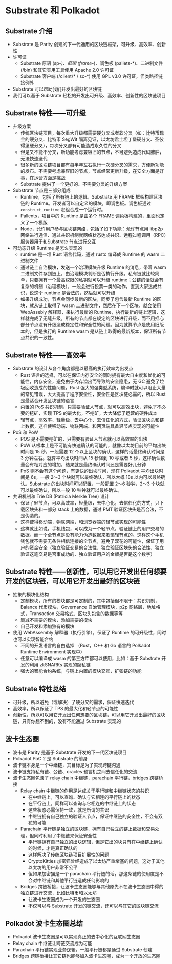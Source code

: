 # Substrate 和 Polkadot
## Substrate 介绍
* Substrate 是 Parity 创建的下一代通用的区块链框架，可升级、高效率、创新性
* 许可证
  * Substrate 原语 (sp-*)、框架 (frame-*)、调色板 (pallets-*)、二进制文件 (/bin) 和其它实用工具使用 Apache 2.0 许可证
  * Substrate 客户端 (/client/* / sc-*) 使用 GPL v3.0 许可证，但类路径链接例外
* Substrate 可以帮助我们开发出最好的区块链
* 我们可以基于 Substrate 轻松的开发出可升级、高效率、创新性的区块链项目

## Substrate 特性——可升级
* 升级方案
  * 传统区块链项目，每次重大升级都需要硬分叉或者软分叉（如：比特币现金的硬分叉、比特币 SegWit 隔离见证，以太坊君士坦丁堡硬分叉、圣彼得堡硬分叉），每次分叉都有可能造成永久性的分叉
  * 但是又不能不分叉，新功能考虑兼容旧的节点，不可避免造成代码臃肿，无法快速迭代
  * 很多新的区块链项目都有每半年左右执行一次硬分叉的需求，方便新功能的发布。不需要考虑兼容旧的节点，节点经常更新升级，在安全方面是好事，在运营方面是挑战
  * Substrate 提供了一个更好的、不需要分叉的升级方案
* Substrate 节点是三部分组成
  * Runtime，包括了所有链上的逻辑。Substrate 用 FRAME 框架构建区块链的 Runtime。开发者可以自定义的模块，即调色板。调色板通过 `construct_runtime` 宏组合成一个运行时。
  * Pallents，项目中的 Runtime 是由多个 FRAME 调色板构建的，里面也定义了一个模版
  * Node，允许用户参与区块链网络，包括了如下功能：允许节点用 libp2p 网络进行通信、通过共识机制就网络状态达成共识、远程过程调用（RPC）服务器用于和Substrate 节点进行交互
* 可动态升级 Runtime 是怎么实现的
  * runtime 是一堆 Rust 语言代码，通过 rustc 编译成 Runtime 的 wasm 二进制文件
  * 通过链上自治模块，发送一个治理模块升级 Runtime 的消息，带着 wasm 二进制文件存到链上，由治理模块判断是否执行升级。私有链就比较简单，只要拥有一个最高权限的私钥就可以升级 runtime；公链的话就会有复杂的机制（治理模块），一般会进行投票一类的动作，直到大家达成共识，说这个 runtime 是合法的，然后就可以升级 
  * 如果升级成功，节点会同步最新的区块，同步了包含最新 Runtime 的区块，就从链上取得了 wasm 二进制文件，然后在下一个区块，就会使用 WebAssebly 解释器，来执行最新的 Runtime，执行最新的链上逻辑，这样就完成了无缝升级，所有的节点都在规定的区块进行升级，而不用担心部分节点没有升级造成稳定性和安全性的问题。因为就算节点是使用旧版本的，但是执行的 Runtime wasm 是从链上取得的最新版本，保证所有节点共识的一致性。

## Substrate 特性——高效率
* Substrate 的设计从各个角度都是以最高的执行效率为出发点
  * Rust 语言的选择，可以在保证内存安全的同时拥有最大自由度和优化的可能性，内存安全，避免由于内存溢出而导致的安全隐患，无 GC 避免了垃圾回收造成的性能问题，Rust 强大的强类型系统，编译时就可以阻止大量的常见错误，大大提高了程序安全性，安全性是区块链必需的，所以 Rust 是最适合开发区块链的语言
  * 内置的 PoS 共识机制，只需要验证人节点，就可以高效出块，避免了不必要的挖矿，实现 TPS 的最大化，不挖矿，大大降低了运营的硬件成本
  * 轻节点，高效率、轻量级、去中心化、去信任化的方式，验证区块头和链上数据，这样使移动端、物联网端、和网页端具备轻节点实现的可能性
* PoS 和 PoW
  * POS 是不需要挖矿的，只需要有验证人节点就可以高效率的出块
  * PoW 从根本上是不可能有快速确认的可能的，就像以太坊目前的平均出块时间是 15 秒，一般需要 12 个以上区块的确认，这样的话最终确认时间是 3 分钟左右。就算平均出块时间从 15 秒降到 10 秒或者 5 秒，这样确认数量会有相对应的增加，结果就是最终确认时间还是需要好几分钟
  * PoS 则不会有这个问题，有更快的出块时间，现在 Polkadot 平均出块时间是 6s，一般 2～3 个块就可以最终确认，所以大概 18s 以内可以最终确认。Substrate 的出块时间可以配置，一般配置 2～6 秒钟，2～3 个块就可以最终确认，所以一般 10 秒钟就可以最终确认。
* 共识机制和 Trie DB (Patricia Merkle Tree) 设计
  * 保证了轻节点，可以高效率，轻量级，去中心化，去信任化的方式，只下载区块头和一部分 stack 上的数据，通过 PMT 验证区块头是否合法，不是伪造的。
  * 这样使得移动端，物联网端，和浏览器端的轻节点实现的可能性
  * 这样就比如说，手机钱包，可以成为一个轻节点，验证链上的用户交易的数据。而一个全节点是没有能力伪造数据来欺骗轻节点的。这样这个手机钱包就不需要无条件相信连接的全节点，避免了双花的可能性，保证了用户的资金安全（独立验证交易的合法性、独立验证区块头的合法性、独立验证这笔交易是否事成功的、独立验证用户的金额是否是这个数字）

## Substrate 特性——创新性，可以用它开发出任何想要开发的区块链，可以用它开发出最好的区块链
* 抽象的模块化结构
  * 定制模块，所有的模块都是可定制的，其中包括但不限于：共识机制，Balance 代币模块，Governance 自治管理模块，p2p 网络层，地址格式，Transaction 交易格式、区块头包含的数据等等
  * 删减不需要的模块，添加需要的模块
  * 自己开发和添加独有的模块
* 使用 WebAssembly 解释器（执行引擎），保证了 Runtime 的可升级性，同时也可以实现智能合约
  * 不同的开发语言的自由选择 （Rust，C++ 和 Go 语言的 Polkadot Runtime Environment 实现中）
  * 任意可以编译成 wasm 的第三方库都可以使用，比如：基于 Substrate 开发的利用 zkSNARKs 实现的隐私链
  * 强大的智能合约系统，与链上内置的模块交互，扩张链的功能

## Substrate 特性总结
* 可升级，所以避免（或解决）了硬分叉的需求，保证快速迭代
* 高效率，所以保证了 TPS 的最大化和轻节点的可能性
* 创新性，所以可以用它开发出任何想要的区块链，可以用它开发出最好的区块链，只有你想不到的，没有不能通过 Substrate 实现的

## 波卡生态圈
* 波卡是 Parity 是基于 Substrate 开发的下一代区块链项目
* Polkadot PoC 2 是 Substrate 的前身
* 波卡链本身是一个中继链，其目标是为了实现跨链沟通
* 波卡链支持私有链、公链、oracles 预言机之间去信任化的交流
* 波卡生态圈包含了 relay chain 中继链，parachain 平行链，bridges 跨链桥接
  * Relay chain 中继链的作用是达成关于平行链和中继链状态的共识
    * 在中继链上，可以查询、确认与它相连的平行链上的状态
    * 在平行链上，同样可以查询与它相连的中继链上的状态
    * 这些状态必需保持一致，就是所谓的共识
    * 中继链拥有自己独立的验证人节点，保证中继链的安全性，不会有双花的可能
  * Parachain 平行链是独立的区块链，拥有自己独立的链上数据和交易处理，但同时利用了中继链来保证安全性
    * 平行链拥有自己独立的出块逻辑，但是它出的块只有在中继链上确认的时候，才是真正确认的
    * 这样解决了传统区块链项目扩展性的问题
    * CryptoKitties 加密猫曾经造成了以太坊严重堵塞的问题，这对于其他以太坊的用户非常不公平
    * 但如果加密猫是一个 parachain 平行链的话，那这条链的使用度是不会对中继链和其他平行链造成任何影响的
  * Bridges 跨链桥接，让波卡生态圈能够与其他原先不在波卡生态圈中得的独立链进行交流，比如比特币和以太坊
    * 让波卡生态圈成为一个开发的生态圈
    * 不仅可以与 Substrate 开发的链交流，还可以与其它的区块链交流

## Polkadot 波卡生态圈总结
* Polkadot 波卡生态圈是可以实现真正的去中心化的互联网生态圈
* Relay chain 中继链让跨链交流成为可能
* Parachain 平行链实现业务逻辑，一般平行链都是通过 Substrate 创建
* Bridges 跨链桥接让其它链也能够加入波卡生态圈，成为一个开放的生态圈

